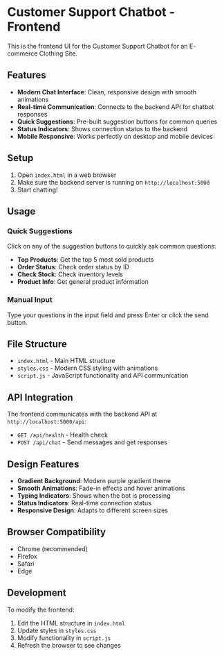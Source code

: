 # Customer Support Chatbot - Frontend

This is the frontend UI for the Customer Support Chatbot for an E-commerce Clothing Site.

## Features

- **Modern Chat Interface**: Clean, responsive design with smooth animations
- **Real-time Communication**: Connects to the backend API for chatbot responses
- **Quick Suggestions**: Pre-built suggestion buttons for common queries
- **Status Indicators**: Shows connection status to the backend
- **Mobile Responsive**: Works perfectly on desktop and mobile devices

## Setup

1. Open `index.html` in a web browser
2. Make sure the backend server is running on `http://localhost:5000`
3. Start chatting!

## Usage

### Quick Suggestions
Click on any of the suggestion buttons to quickly ask common questions:
- **Top Products**: Get the top 5 most sold products
- **Order Status**: Check order status by ID
- **Check Stock**: Check inventory levels
- **Product Info**: Get general product information

### Manual Input
Type your questions in the input field and press Enter or click the send button.

## File Structure

- `index.html` - Main HTML structure
- `styles.css` - Modern CSS styling with animations
- `script.js` - JavaScript functionality and API communication

## API Integration

The frontend communicates with the backend API at `http://localhost:5000/api`:
- `GET /api/health` - Health check
- `POST /api/chat` - Send messages and get responses

## Design Features

- **Gradient Background**: Modern purple gradient theme
- **Smooth Animations**: Fade-in effects and hover animations
- **Typing Indicators**: Shows when the bot is processing
- **Status Indicators**: Real-time connection status
- **Responsive Design**: Adapts to different screen sizes

## Browser Compatibility

- Chrome (recommended)
- Firefox
- Safari
- Edge

## Development

To modify the frontend:
1. Edit the HTML structure in `index.html`
2. Update styles in `styles.css`
3. Modify functionality in `script.js`
4. Refresh the browser to see changes 